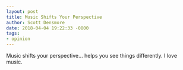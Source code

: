 ```yaml
---
layout: post
title: Music Shifts Your Perspective
author: Scott Densmore
date: 2018-04-04 19:22:33 -0800
tags:
- opinion
---
```


Music shifts your perspective… helps you see things differently. I love music.

